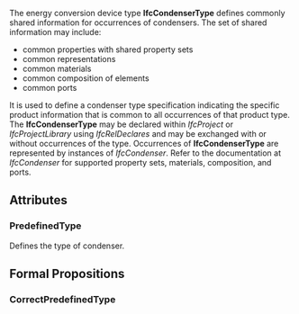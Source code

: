 The energy conversion device type **IfcCondenserType** defines commonly shared information for occurrences of condensers. The set of shared information may include:

* common properties with shared property sets
* common representations
* common materials
* common composition of elements
* common ports


<!-- end of short definition -->

It is used to define a condenser type specification indicating the specific product information that is common to all occurrences of that product type. The **IfcCondenserType** may be declared within _IfcProject_ or _IfcProjectLibrary_ using _IfcRelDeclares_ and may be exchanged with or without occurrences of the type. Occurrences of **IfcCondenserType** are represented by instances of _IfcCondenser_. Refer to the documentation at _IfcCondenser_ for supported property sets, materials, composition, and ports.

## Attributes

### PredefinedType
Defines the type of condenser.

## Formal Propositions

### CorrectPredefinedType

